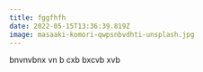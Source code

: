 ```yaml
---
title: fggfhfh
date: 2022-05-15T13:36:39.819Z
image: masaaki-komori-qwpsnbvdhti-unsplash.jpg
---
```

bnvnvbnx  vn b cxb bxcvb xvb